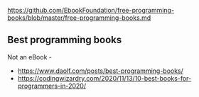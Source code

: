 https://github.com/EbookFoundation/free-programming-books/blob/master/free-programming-books.md



Best programming books
----------------------
Not an eBook - 

* https://www.daolf.com/posts/best-programming-books/
* https://codingwizardry.com/2020/11/13/10-best-books-for-programmers-in-2020/
